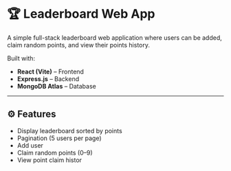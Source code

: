 # 🏆 Leaderboard Web App

A simple full-stack leaderboard web application where users can be added, claim random points, and view their points history.

Built with:

- **React (Vite)** – Frontend
- **Express.js** – Backend
- **MongoDB Atlas** – Database

---

## ⚙️ Features

- Display leaderboard sorted by points
- Pagination (5 users per page)
- Add user
- Claim random points (0–9)
- View point claim histor
